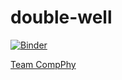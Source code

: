 # double-well

[![Binder](https://mybinder.org/badge_logo.svg)](https://mybinder.org/v2/gh/SachinGupta7/double-well.git/master?filepath=%2FDOUBLEWELL_CODE.ipynb)


[Team CompPhy](https://compphy.com)
